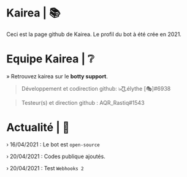 # Kairea | 📚
Ceci est la page github de Kairea.
Le profil du bot à été crée en 2021.


# Equipe Kairea | ❔

» Retrouvez kairea sur le **botty support**.

> Développement et codirection github:
๖̶ζ͜͡Lélythe [🎭]#6938

> Testeur(s) et direction github :
AQR_Rastiq#1543

# Actualité | 📰
› 16/04/2021 : Le bot est `open-source`

› 20/04/2021 : Codes publique ajoutés.

› 20/04/2021 : Test `Webhooks 2`
